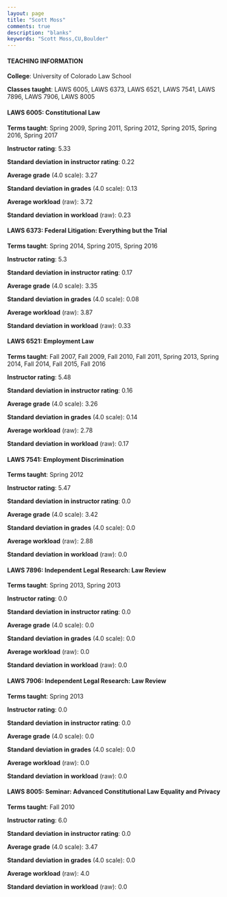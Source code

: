 ```yaml
---
layout: page
title: "Scott Moss" 
comments: true
description: "blanks"
keywords: "Scott Moss,CU,Boulder"
---
```

<head>
<script src="https://ajax.googleapis.com/ajax/libs/jquery/2.1.3/jquery.min.js"></script>
<script src="https://dl.dropboxusercontent.com/s/pc42nxpaw1ea4o9/highcharts.js?dl=0"></script>
<!-- <script src="../assets/js/highcharts.js"></script> -->
<style type="text/css">@font-face {
	font-family: "Bebas Neue";
	src: url(https://www.filehosting.org/file/details/544349/BebasNeue Regular.otf) format("opentype");
	}
	h1.Bebas { 
		font-family: "Bebas Neue", Verdana, Tahoma;
	}
</style>
</head>
	   
#### TEACHING INFORMATION

**College**: University of Colorado Law School

**Classes taught**: LAWS 6005, LAWS 6373, LAWS 6521, LAWS 7541, LAWS 7896, LAWS 7906, LAWS 8005

#### LAWS 6005: Constitutional Law

**Terms taught**: Spring 2009, Spring 2011, Spring 2012, Spring 2015, Spring 2016, Spring 2017

**Instructor rating**: 5.33

**Standard deviation in instructor rating**: 0.22

**Average grade** (4.0 scale): 3.27

**Standard deviation in grades** (4.0 scale): 0.13

**Average workload** (raw): 3.72

**Standard deviation in workload** (raw): 0.23

#### LAWS 6373: Federal Litigation: Everything but the Trial

**Terms taught**: Spring 2014, Spring 2015, Spring 2016

**Instructor rating**: 5.3

**Standard deviation in instructor rating**: 0.17

**Average grade** (4.0 scale): 3.35

**Standard deviation in grades** (4.0 scale): 0.08

**Average workload** (raw): 3.87

**Standard deviation in workload** (raw): 0.33

#### LAWS 6521: Employment Law

**Terms taught**: Fall 2007, Fall 2009, Fall 2010, Fall 2011, Spring 2013, Spring 2014, Fall 2014, Fall 2015, Fall 2016

**Instructor rating**: 5.48

**Standard deviation in instructor rating**: 0.16

**Average grade** (4.0 scale): 3.26

**Standard deviation in grades** (4.0 scale): 0.14

**Average workload** (raw): 2.78

**Standard deviation in workload** (raw): 0.17

#### LAWS 7541: Employment Discrimination

**Terms taught**: Spring 2012

**Instructor rating**: 5.47

**Standard deviation in instructor rating**: 0.0

**Average grade** (4.0 scale): 3.42

**Standard deviation in grades** (4.0 scale): 0.0

**Average workload** (raw): 2.88

**Standard deviation in workload** (raw): 0.0

#### LAWS 7896: Independent Legal Research: Law Review

**Terms taught**: Spring 2013, Spring 2013

**Instructor rating**: 0.0

**Standard deviation in instructor rating**: 0.0

**Average grade** (4.0 scale): 0.0

**Standard deviation in grades** (4.0 scale): 0.0

**Average workload** (raw): 0.0

**Standard deviation in workload** (raw): 0.0

#### LAWS 7906: Independent Legal Research: Law Review

**Terms taught**: Spring 2013

**Instructor rating**: 0.0

**Standard deviation in instructor rating**: 0.0

**Average grade** (4.0 scale): 0.0

**Standard deviation in grades** (4.0 scale): 0.0

**Average workload** (raw): 0.0

**Standard deviation in workload** (raw): 0.0

#### LAWS 8005: Seminar: Advanced Constitutional Law Equality and Privacy

**Terms taught**: Fall 2010

**Instructor rating**: 6.0

**Standard deviation in instructor rating**: 0.0

**Average grade** (4.0 scale): 3.47

**Standard deviation in grades** (4.0 scale): 0.0

**Average workload** (raw): 4.0

**Standard deviation in workload** (raw): 0.0

